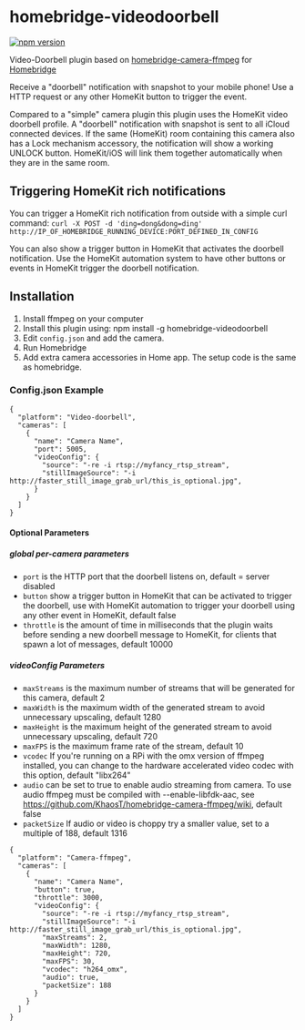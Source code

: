# homebridge-videodoorbell

[![npm version](https://badge.fury.io/js/homebridge-videodoorbell.svg)](https://badge.fury.io/js/homebridge-videodoorbell)

Video-Doorbell plugin based on [homebridge-camera-ffmpeg](https://github.com/KhaosT/homebridge-camera-ffmpeg)
for [Homebridge](https://github.com/nfarina/homebridge)

Receive a "doorbell" notification with snapshot to your mobile phone! Use a HTTP request or any other HomeKit button to trigger the event.

Compared to a "simple" camera plugin this plugin uses the HomeKit video doorbell profile. A "doorbell" notification with snapshot is sent to all iCloud connected devices. If the same (HomeKit) room containing this camera also has a Lock mechanism accessory, the notification will show a working UNLOCK button. HomeKit/iOS will link them together automatically when they are in the same room.

## Triggering HomeKit rich notifications

You can trigger a HomeKit rich notification from outside with a simple curl command:
`curl -X POST -d 'ding=dong&dong=ding' http://IP_OF_HOMEBRIDGE_RUNNING_DEVICE:PORT_DEFINED_IN_CONFIG`

You can also show a trigger button in HomeKit that activates the doorbell notification. Use the HomeKit automation system to have other buttons or events in HomeKit trigger the doorbell notification.

## Installation

1. Install ffmpeg on your computer
2. Install this plugin using: npm install -g homebridge-videodoorbell
3. Edit ``config.json`` and add the camera.
3. Run Homebridge
4. Add extra camera accessories in Home app. The setup code is the same as homebridge.

### Config.json Example

    {
      "platform": "Video-doorbell",
      "cameras": [
        {
          "name": "Camera Name",
          "port": 5005,
          "videoConfig": {
          	"source": "-re -i rtsp://myfancy_rtsp_stream",
          	"stillImageSource": "-i http://faster_still_image_grab_url/this_is_optional.jpg",
          }
        }
      ]
    }

#### Optional Parameters

##### global per-camera parameters
* `port` is the HTTP port that the doorbell listens on, default = server disabled
* `button` show a trigger button in HomeKit that can be activated to trigger the doorbell, use with HomeKit automation to trigger your doorbell using any other event in HomeKit, default false
* `throttle` is the amount of time in milliseconds that the plugin waits before sending a new doorbell message to HomeKit, for clients that spawn a lot of messages, default 10000
##### videoConfig Parameters
* `maxStreams` is the maximum number of streams that will be generated for this camera, default 2
* `maxWidth` is the maximum width of the generated stream to avoid unnecessary upscaling, default 1280
* `maxHeight` is the maximum height of the generated stream to avoid unnecessary upscaling, default 720
* `maxFPS` is the maximum frame rate of the stream, default 10
* `vcodec` If you're running on a RPi with the omx version of ffmpeg installed, you can change to the hardware accelerated video codec with this option, default "libx264"
* `audio` can be set to true to enable audio streaming from camera. To use audio ffmpeg must be compiled with --enable-libfdk-aac, see https://github.com/KhaosT/homebridge-camera-ffmpeg/wiki, default false
* `packetSize` If audio or video is choppy try a smaller value, set to a multiple of 188, default 1316

```
{
  "platform": "Camera-ffmpeg",
  "cameras": [
    {
      "name": "Camera Name",
      "button": true,
      "throttle": 3000,
      "videoConfig": {
      	"source": "-re -i rtsp://myfancy_rtsp_stream",
      	"stillImageSource": "-i http://faster_still_image_grab_url/this_is_optional.jpg",
      	"maxStreams": 2,
      	"maxWidth": 1280,
      	"maxHeight": 720,
      	"maxFPS": 30,
      	"vcodec": "h264_omx",
      	"audio": true,
      	"packetSize": 188
      }
    }
  ]
}
```
